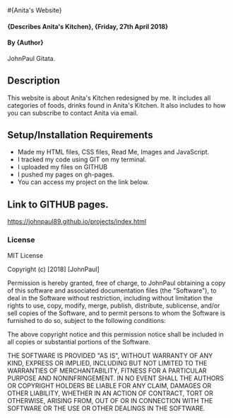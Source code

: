 #{Anita's Website}
#### {Describes Anita's Kitchen}, {Friday, 27th April 2018}
#### By **{Author}**
JohnPaul Gitata.
## Description
This website is about Anita's Kitchen redesigned by me.
It includes all categories of foods, drinks found in Anita's Kitchen.
It also includes to how you can subscribe to contact Anita via  email.
## Setup/Installation Requirements
* Made my HTML files, CSS files, Read Me, Images and JavaScript.
* I tracked my code using GIT on my terminal.
* I uploaded my files on GITHUB
* I pushed my pages on gh-pages.
* You can access my project on the link below.

## Link to GITHUB pages.
https://johnpaul89.github.io/projects/index.html
### License
MIT License

Copyright (c) [2018] [JohnPaul]

Permission is hereby granted, free of charge, to JohnPaul obtaining a copy of this software and associated documentation files (the "Software"), to deal in the Software without restriction, including without limitation the rights to use, copy, modify, merge, publish, distribute, sublicense, and/or sell copies of the Software, and to permit persons to whom the Software is furnished to do so, subject to the following conditions:

The above copyright notice and this permission notice shall be included in all copies or substantial portions of the Software.

THE SOFTWARE IS PROVIDED "AS IS", WITHOUT WARRANTY OF ANY KIND, EXPRESS OR IMPLIED, INCLUDING BUT NOT LIMITED TO THE WARRANTIES OF MERCHANTABILITY, FITNESS FOR A PARTICULAR PURPOSE AND NONINFRINGEMENT. IN NO EVENT SHALL THE AUTHORS OR COPYRIGHT HOLDERS BE LIABLE FOR ANY CLAIM, DAMAGES OR OTHER LIABILITY, WHETHER IN AN ACTION OF CONTRACT, TORT OR OTHERWISE, ARISING FROM, OUT OF OR IN CONNECTION WITH THE SOFTWARE OR THE USE OR OTHER DEALINGS IN THE SOFTWARE.
